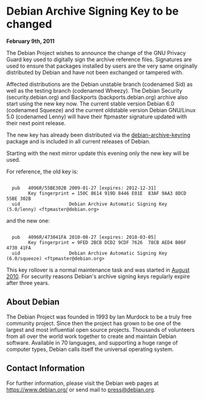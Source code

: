 
Debian Archive Signing Key to be changed
========================================


**February 9th, 2011**


The Debian Project wishes to announce the change of the GNU Privacy
Guard key used to digitally sign the archive reference files. Signatures
are used to ensure that packages installed by users are the very same
originally distributed by Debian and have not been exchanged or
tampered with.


Affected distributions are the Debian unstable branch (codenamed Sid)
as well as the testing branch (codenamed Wheezy). The Debian
Security (security.debian.org) and Backports (backports.debian.org) archive
also start using the new key now. The current stable
version Debian 6.0 (codenamed Squeeze) and the current
oldstable version Debian GNU/Linux 5.0 (codenamed Lenny) will have
their ftpmaster signature updated with their next point release.


The new key has already been distributed via the [debian-archive-keyring](https://packages.debian.org/debian-archive-keyring)
package and is included in all current releases of Debian.


Starting with the next mirror update this evening only the new key will be used.


For reference, the old key is:



```

  pub   4096R/55BE302B 2009-01-27 [expires: 2012-12-31]
        Key fingerprint = 150C 8614 919D 8446 E01E  83AF 9AA3 8DCD 55BE 302B
  uid                  Debian Archive Automatic Signing Key (5.0/lenny) <ftpmaster@debian.org>

```

and the new one:



```

  pub   4096R/473041FA 2010-08-27 [expires: 2018-03-05]
        Key fingerprint = 9FED 2BCB DCD2 9CDF 7626  78CB AED4 B06F 4730 41FA
  uid                  Debian Archive Automatic Signing Key (6.0/squeeze) <ftpmaster@debian.org>

```

This key rollover is a normal maintenance task and was started in
[August 2010](https://lists.debian.org/87d3t3as2k.fsf@gkar.ganneff.de). For security reasons Debian's archive signing keys regularly
expire after three years.


About Debian
------------



The Debian Project was founded in 1993 by Ian Murdock to be a truly
free community project. Since then the project has grown to be one of
the largest and most influential open source projects. Thousands
of volunteers from all over the world work together to create and
maintain Debian software. Available in 70 languages, and
supporting a huge range of computer types, Debian calls itself the
universal operating system.



Contact Information
-------------------


For further information, please visit the Debian web pages at
<https://www.debian.org/> or send mail to
<press@debian.org>.



